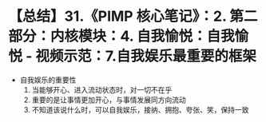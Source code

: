 # 【总结】31.《PIMP 核心笔记》：2. 第二部分：内核模块：4. 自我愉悦：自我愉悦 - 视频示范：7.自我娱乐最重要的框架

-   自我娱乐的重要性
    1.  当能够开心、进入流动状态时，对一切不在乎
    2.  重要的是让事情更加开心，与事情发展同方向流动
    3.  不知道该说什么时，可以自我娱乐，接纳、拥抱、夸张、笑，保持一致